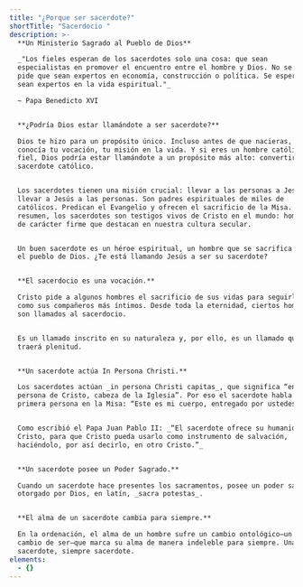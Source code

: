 ```yaml
---
title: "¿Porque ser sacerdote?"
shortTitle: "Sacerdocio "
description: >-
  **Un Ministerio Sagrado al Pueblo de Dios**

  _"Los fieles esperan de los sacerdotes solo una cosa: que sean
  especialistas en promover el encuentro entre el hombre y Dios. No se les
  pide que sean expertos en economía, construcción o política. Se espera que
  sean expertos en la vida espiritual."_

  ~ Papa Benedicto XVI


  **¿Podría Dios estar llamándote a ser sacerdote?**

  Dios te hizo para un propósito único. Incluso antes de que nacieras, Él
  conocía tu vocación, tu misión en la vida. Y si eres un hombre católico
  fiel, Dios podría estar llamándote a un propósito más alto: convertirte en
  sacerdote católico.


  Los sacerdotes tienen una misión crucial: llevar a las personas a Jesús y
  llevar a Jesús a las personas. Son padres espirituales de miles de
  católicos. Predican el Evangelio y ofrecen el sacrificio de la Misa. En
  resumen, los sacerdotes son testigos vivos de Cristo en el mundo: hombres
  de carácter firme que destacan en nuestra cultura secular.


  Un buen sacerdote es un héroe espiritual, un hombre que se sacrifica por
  el pueblo de Dios. ¿Te está llamando Jesús a ser su sacerdote?


  **El sacerdocio es una vocación.**

  Cristo pide a algunos hombres el sacrificio de sus vidas para seguirlo
  como sus compañeros más íntimos. Desde toda la eternidad, ciertos hombres
  son llamados al sacerdocio.


  Es un llamado inscrito en su naturaleza y, por ello, es un llamado que les
  traerá plenitud.


  **Un sacerdote actúa In Persona Christi.**

  Los sacerdotes actúan _in persona Christi capitas_, que significa “en la
  persona de Cristo, cabeza de la Iglesia”. Por eso el sacerdote habla en
  primera persona en la Misa: “Este es mi cuerpo, entregado por ustedes.”


  Como escribió el Papa Juan Pablo II: _“El sacerdote ofrece su humanidad a
  Cristo, para que Cristo pueda usarlo como instrumento de salvación,
  haciéndolo, por así decirlo, en otro Cristo.”_


  **Un sacerdote posee un Poder Sagrado.**

  Cuando un sacerdote hace presentes los sacramentos, posee un poder sagrado
  otorgado por Dios, en latín, _sacra potestas_.


  **El alma de un sacerdote cambia para siempre.**

  En la ordenación, el alma de un hombre sufre un cambio ontológico—un
  cambio de ser—que marca su alma de manera indeleble para siempre. Una vez
  sacerdote, siempre sacerdote.
elements:
  - {}
---
```

